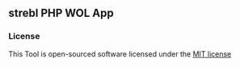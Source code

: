 ## strebl PHP WOL App

### License

This Tool is open-sourced software licensed under the [MIT license](http://opensource.org/licenses/MIT)
